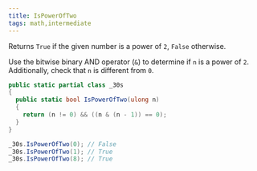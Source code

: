 ```yaml
---
title: IsPowerOfTwo
tags: math,intermediate
---
```


Returns `True` if the given number is a power of `2`, `False` otherwise.

Use the bitwise binary AND operator (`&`) to determine if `n` is a power of `2`.
Additionally, check that `n` is different from `0`.

```csharp
public static partial class _30s 
{
  public static bool IsPowerOfTwo(ulong n) 
  {
    return (n != 0) && ((n & (n - 1)) == 0);
  }
}
```

```csharp
_30s.IsPowerOfTwo(0); // False
_30s.IsPowerOfTwo(1); // True
_30s.IsPowerOfTwo(8); // True
```
